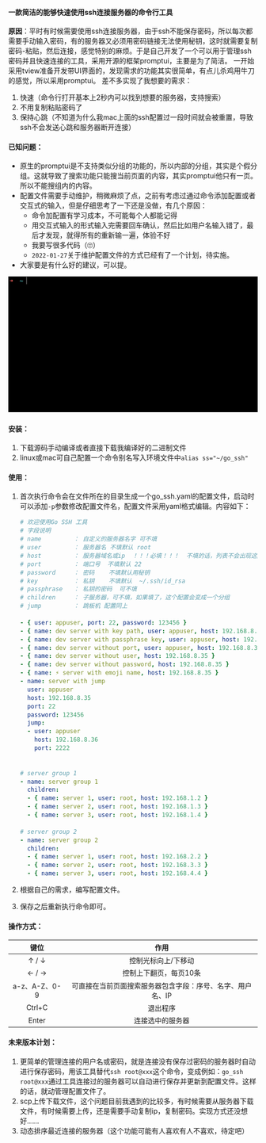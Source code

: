 #### 一款简洁的能够快速使用ssh连接服务器的命令行工具

**原因**：平时有时候需要使用ssh连接服务器，由于ssh不能保存密码，所以每次都需要手动输入密码，有的服务器又必须用密码链接无法使用秘钥，这时就需要复制密码-粘贴，然后连接，感觉特别的麻烦。于是自己开发了一个可以用于管理ssh密码并且快速连接的工具，采用开源的框架promptui，主要是为了简洁。 一开始采用tview准备开发带UI界面的，发现需求的功能其实很简单，有点儿杀鸡用牛刀的感觉，所以采用promptui。 差不多实现了我想要的需求：

1. 快速（命令行打开基本上2秒内可以找到想要的服务器，支持搜索）
2. 不用复制粘贴密码了
3. 保持心跳（不知道为什么我mac上面的ssh配置过一段时间就会被重置，导致ssh不会发送心跳和服务器断开连接）

#### 已知问题：

- 原生的promptui是不支持类似分组的功能的，所以内部的分组，其实是个假分组。这就导致了搜索功能只能搜当前页面的内容，其实promptui他只有一页。所以不能搜组内的内容。
- 配置文件需要手动维护，稍微麻烦了点，之前有考虑过通过命令添加配置或者交互式的输入，但是仔细思考了一下还是没做，有几个原因：
  - 命令加配置有学习成本，不可能每个人都能记得
  - 用交互式输入的形式输入完需要回车确认，然后比如用户名输入错了，最后才发现，就得所有的重新输一遍，体验不好
  - 我要写很多代码（🙄）
  - `2022-01-27`关于维护配置文件的方式已经有了一个计划，待实施。
- 大家要是有什么好的建议，可以提。

![demo](./screenshot/demo.gif)

#### 安装：

1. 下载源码手动编译或者直接下载我编译好的二进制文件
2. linux或mac可自己配置一个命令别名写入环境文件中`alias ss="~/go_ssh"`

#### 使用：

1. 首次执行命令会在文件所在的目录生成一个go_ssh.yaml的配置文件，启动时可以添加`-p`参数修改配置文件名，配置文件采用yaml格式编辑。内容如下：

   ```yaml
   # 欢迎使用Go SSH 工具
   # 字段说明
   # name         ： 自定义的服务器名字 可不填
   # user         ： 服务器名 不填默认 root
   # host         ： 服务器域名或ip  ！！！必填！！！  不填的话，列表不会出现这条配置
   # port         ： 端口号  不填默认 22
   # password     ： 密码    不填默认用秘钥
   # key          ： 私钥    不填默认  ~/.ssh/id_rsa
   # passphrase   ： 私钥的密码  可不填
   # children     ： 子服务器，可不填，如果填了，这个配置会变成一个分组
   # jump         ： 跳板机 配置同上
   
   - { user: appuser, port: 22, password: 123456 }
   - { name: dev server with key path, user: appuser, host: 192.168.8.35, port: 22}
   - { name: dev server with passphrase key, user: appuser, host: 192.168.8.35, port: 22, passphrase: abcdefghijklmn}
   - { name: dev server without port, user: appuser, host: 192.168.8.35 }
   - { name: dev server without user, host: 192.168.8.35 }
   - { name: dev server without password, host: 192.168.8.35 }
   - { name: ⚡️ server with emoji name, host: 192.168.8.35 }
   - name: server with jump
     user: appuser
     host: 192.168.8.35
     port: 22
     password: 123456
     jump:
     - user: appuser
       host: 192.168.8.36
       port: 2222
   
   
   # server group 1
   - name: server group 1
     children:
     - { name: server 1, user: root, host: 192.168.1.2 }
     - { name: server 2, user: root, host: 192.168.1.3 }
     - { name: server 3, user: root, host: 192.168.1.4 }
   
   # server group 2
   - name: server group 2
     children:
     - { name: server 1, user: root, host: 192.168.2.2 }
     - { name: server 2, user: root, host: 192.168.3.3 }
     - { name: server 3, user: root, host: 192.168.4.4 }
   
   ```

2. 根据自己的需求，编写配置文件。

3. 保存之后重新执行命令即可。

#### 操作方式：

|     键位      |                            作用                            |
| :-----------: | :--------------------------------------------------------: |
|     ↑ / ↓     |                    控制光标向上/下移动                     |
|     ← / →     |                   控制上下翻页，每页10条                   |
| a-z、A-Z、0-9 | 可直接在当前页面搜索服务器包含字段：序号、名字、用户名、IP |
|    Ctrl+C     |                          退出程序                          |
|     Enter     |                      连接选中的服务器                      |

#### 未来版本计划：

1. 更简单的管理连接的用户名或密码，就是连接没有保存过密码的服务器时自动进行保存密码，用该工具替代`ssh root@xxx`这个命令，变成例如：`go_ssh root@xxx`通过工具连接过的服务器可以自动进行保存并更新到配置文件。这样的话，就动管理配置文件了。
2. scp上传下载文件，这个问题目前我遇到的比较多，有时候需要从服务器下载文件，有时候需要上传，还是需要手动复制ip，复制密码。实现方式还没想好……
3. 动态排序最近连接的服务器（这个功能可能有人喜欢有人不喜欢，待定吧）
